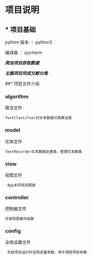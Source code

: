 # 项目说明

## * 项目基础
python 版本 ： python3

编译器 ： pycharm

***爬虫项目获取数据***

***主题项目完成文献分类***




##* 项目文件介绍

### algorithm
算法文件

    TextClassifier对文本数据分类算法类

### model
实体文件

    TextRecorder文本数据处理类，管理文本数据


### view
视图文件

     App本项目视图类
   

### controller
控制器文件

    存放视图事件函数
    
### config
全局设置文件

     存放项目运行时全局变量参数，用于调控项目参数
    


